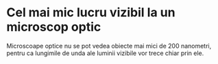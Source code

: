 # Cel mai mic lucru vizibil la un microscop optic

Microscoape optice nu se pot vedea obiecte mai mici de 200 nanometri, pentru ca
lungimile de unda ale luminii vizibile vor trece chiar prin ele.
